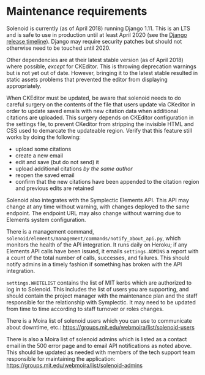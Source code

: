 # Maintenance requirements
Solenoid is currently (as of April 2018) running Django 1.11. This is an LTS and is safe to use in production until at least April 2020 (see the [Django release timeline](https://www.djangoproject.com/download/#supported-versions)). Django may require security patches but should not otherwise need to be touched until 2020.

Other dependencies are at their latest stable version (as of April 2018) where possible, *except* for CKEditor. This is throwing deprecation warnings but is not yet out of date. However, bringing it to the latest stable resulted in static assets problems that prevented the editor from displaying appropriately.

When CKEditor must be updated, be aware that solenoid needs to do careful surgery on the contents of the file that users update via CKeditor in order to update saved emails with new citation data when additional citations are uploaded. This surgery depends on CKEditor configuration in the settings file, to prevent CKeditor from stripping the invisible HTML and CSS used to demarcate the updateable region. Verify that this feature still works by doing the following:
* upload some citations
* create a new email
* edit and save (but do not send) it
* upload additional citations _by the same author_
* reopen the saved email
* confirm that the new citations have been appended to the citation region and previous edits are retained

Solenoid also integrates with the Symplectic Elements API. This API may change at any time without warning, with changes deployed to the same endpoint. The endpoint URL may also change without warning due to Elements system configuration.

There is a management command, `solenoid/elements/management/commands/notify_about_api.py`, which monitors the health of the API integration. It runs daily on Heroku; if any Elements API calls have been issued, it emails `settings.ADMINS` a report with a count of the total number of calls, successes, and failures. This should notify admins in a timely fashion if something has broken with the API integration.

`settings.WHITELIST` contains the list of MIT kerbs which are authorized to log in to Solenoid. This includes the list of users you are supporting, and should contain the project manager with the maintenance plan and the staff responsible for the relationship with Symplectic. It may need to be updated from time to time according to staff turnover or roles changes.

There is a Moira list of solenoid users which you can use to communicate about downtime, etc.: https://groups.mit.edu/webmoira/list/solenoid-users

There is also a Moira list of solenoid admins which is listed as a contact email in the 500 error page and to email API notifications as noted above. This should be updated as needed with members of the tech support team responsible for maintaining the application: https://groups.mit.edu/webmoira/list/solenoid-admins
